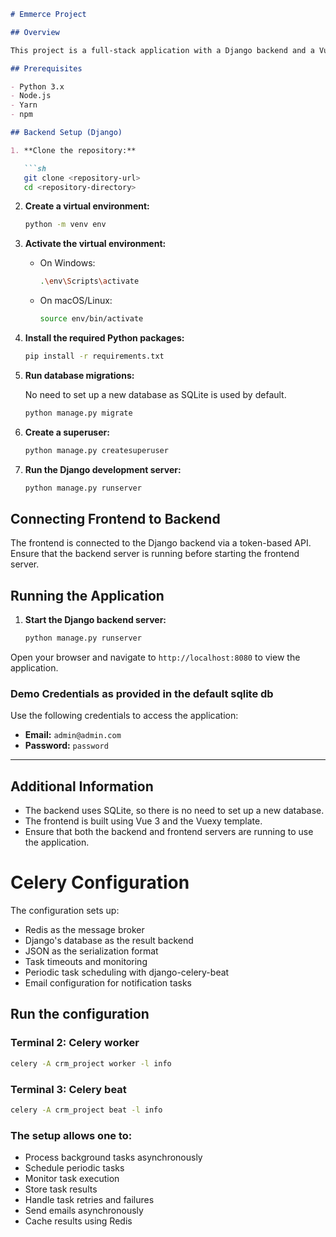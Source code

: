 ```markdown
# Emmerce Project

## Overview

This project is a full-stack application with a Django backend and a Vue 3 frontend using the Vuexy template. The backend and frontend communicate via a token-based API.

## Prerequisites

- Python 3.x
- Node.js
- Yarn
- npm

## Backend Setup (Django)

1. **Clone the repository:**

   ```sh
   git clone <repository-url>
   cd <repository-directory>
   ```

2. **Create a virtual environment:**

   ```sh
   python -m venv env
   ```

3. **Activate the virtual environment:**

   - On Windows:

     ```sh
     .\env\Scripts\activate
     ```

   - On macOS/Linux:

     ```sh
     source env/bin/activate
     ```

4. **Install the required Python packages:**

   ```sh
   pip install -r requirements.txt
   ```

5. **Run database migrations:**

   No need to set up a new database as SQLite is used by default.

   ```sh
   python manage.py migrate
   ```

6. **Create a superuser:**

   ```sh
   python manage.py createsuperuser
   ```

7. **Run the Django development server:**

   ```sh
   python manage.py runserver
   ```

## Connecting Frontend to Backend

The frontend is connected to the Django backend via a token-based API. Ensure that the backend server is running before starting the frontend server.

## Running the Application

1. **Start the Django backend server:**

   ```sh
   python manage.py runserver
   ```


Open your browser and navigate to `http://localhost:8080` to view the application.


### **Demo Credentials as provided in the default sqlite db**
Use the following credentials to access the application:

- **Email:** `admin@admin.com`  
- **Password:** `password`

---

## Additional Information

- The backend uses SQLite, so there is no need to set up a new database.
- The frontend is built using Vue 3 and the Vuexy template.
- Ensure that both the backend and frontend servers are running to use the application.

# Celery Configuration

The configuration sets up:

- Redis as the message broker
- Django's database as the result backend
- JSON as the serialization format
- Task timeouts and monitoring
- Periodic task scheduling with django-celery-beat
- Email configuration for notification tasks


## Run the configuration

### Terminal 2: Celery worker
  ```sh
celery -A crm_project worker -l info
 ```

### Terminal 3: Celery beat

```sh
celery -A crm_project beat -l info

```

### The setup allows one to:

- Process background tasks asynchronously
- Schedule periodic tasks
- Monitor task execution
- Store task results
- Handle task retries and failures
- Send emails asynchronously
- Cache results using Redis